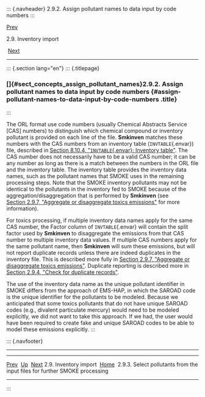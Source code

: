 ::: {.navheader}
2.9.2. Assign pollutant names to data input by code numbers
:::

[Prev](ch02s09.html) 

2.9. Inventory import

 [Next](ch02s09s03.html)

------------------------------------------------------------------------

::: {.section lang="en"}
::: {.titlepage}
<div>

<div>

### []{#sect_concepts_assign_pollutant_names}2.9.2. Assign pollutant names to data input by code numbers {#assign-pollutant-names-to-data-input-by-code-numbers .title}

</div>

</div>
:::

The ORL format use code numbers (usually Chemical Abstracts Service
\[CAS\] numbers) to distinguish which chemical compound or inventory
pollutant is provided on each line of the file. **Smkinven** matches
these numbers with the CAS numbers from an inventory table
(`INVTABLE`{.envar}) file, described in [Section 8.10.4,
"`INVTABLE`{.envar}: Inventory
table"](ch08s10s04.html "8.10.4. INVTABLE: Inventory table"). The CAS
number does not necessarily have to be a valid CAS number; it can be any
number as long as there is a match between the numbers in the ORL file
and the inventory table. The inventory table provides the inventory data
names, such as the pollutant names that SMOKE uses in the remaining
processing steps. Note that the SMOKE inventory pollutants may not be
identical to the pollutants in the inventory fed to SMOKE because of the
aggregation/disaggregation that is performed by **Smkinven** (see
[Section 2.9.7, "Aggregate or disaggregate toxics
emissions"](ch02s09s07.html "2.9.7. Aggregate or disaggregate toxics emissions")
for more information).

For toxics processing, if multiple inventory data names apply for the
same CAS number, the Factor column of `INVTABLE`{.envar} will contain
the split factor used by **Smkinven** to disaggregate the emissions from
that CAS number to multiple inventory data values. If multiple CAS
numbers apply for the same pollutant name, then **Smkinven** will sum
these emissions, but will not report duplicate records unless there are
indeed duplicates in the inventory file. This is described more fully in
[Section 2.9.7, "Aggregate or disaggregate toxics
emissions"](ch02s09s07.html "2.9.7. Aggregate or disaggregate toxics emissions").
Duplicate reporting is described more in [Section 2.9.4, "Check for
duplicate
records"](ch02s09s04.html "2.9.4. Check for duplicate records").

The use of the inventory data name as the unique pollutant identifier in
SMOKE differs from the approach of EMS-HAP, in which the SAROAD code is
the unique identifier for the pollutants to be modeled. Because we
anticipated that some toxics pollutants that do not have unique SAROAD
codes (e.g., divalent particulate mercury) would need to be modeled
explicitly, we did not want to take this approach. If we had, the user
would have been required to create fake and unique SAROAD codes to be
able to model these emissions explicitly.
:::

::: {.navfooter}

------------------------------------------------------------------------

  ------------------------ -------------------- -----------------------------------------------------------------------------
  [Prev](ch02s09.html)      [Up](ch02s09.html)                                                        [Next](ch02s09s03.html)
  2.9. Inventory import     [Home](index.html)     2.9.3. Select pollutants from the input files for further SMOKE processing
  ------------------------ -------------------- -----------------------------------------------------------------------------
:::

